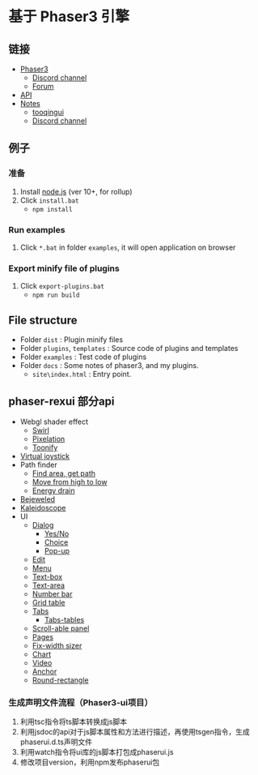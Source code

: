 # 基于 Phaser3 引擎

## 链接

- [Phaser3](https://github.com/photonstorm/phaser)
    - [Discord channel](https://discord.gg/phaser)
    - [Forum](https://phaser.discourse.group/)
- [API](https://photonstorm.github.io/phaser3-docs/index.html)
- [Notes](https://Tooqingrainbow.github.io/phaser3-Tooqing-notes/docs/site/index.html)
    - [tooqingui](https://Tooqingrainbow.github.io/phaser3-Tooqing-notes/docs/site/ui-overview/)
    - [Discord channel](https://discord.gg/kWkuFZK)

## 例子

### 准备

1. Install [node.js](https://nodejs.org/en/) (ver 10+, for rollup)
2. Click `install.bat`
    - `npm install`

### Run examples

1. Click `*.bat` in folder `examples`, it will open application on browser

### Export minify file of plugins

1. Click `export-plugins.bat`
    - `npm run build`

## File structure

- Folder `dist` : Plugin minify files
- Folder `plugins`, `templates` : Source code of plugins and templates
- Folder `examples` : Test code of plugins
- Folder `docs` : Some notes of phaser3, and my plugins.
    - `site\index.html` : Entry point.

## phaser-rexui 部分api

- Webgl shader effect
    - [Swirl](https://codepen.io/rexuirainbow/full/RBXQBo)
    - [Pixelation](https://codepen.io/rexuirainbow/full/MqgmgE)
    - [Toonify](https://codepen.io/rexuirainbow/full/ErWNXa)
- [Virtual joystick](https://codepen.io/rexuirainbow/full/oyqvQY)
- Path finder
    - [Find area, get path](https://codepen.io/Tooqingrainbow/full/qvJwjJ)
    - [Move from high to low](https://codepen.io/Tooqingrainbow/full/NJOmQg)
    - [Energy drain](https://codepen.io/Tooqingrainbow/pen/vMjNNm)
- [Bejeweled](https://codepen.io/Tooqingrainbow/full/wEVYoY)
- [Kaleidoscope](https://codepen.io/Tooqingrainbow/full/RdzvVj)
- UI
    - [Dialog](https://codepen.io/Tooqingrainbow/pen/oQjMWE)
        - [Yes/No](https://codepen.io/Tooqingrainbow/pen/MPZWZG)
        - [Choice](https://codepen.io/Tooqingrainbow/pen/ePoRVz)
        - [Pop-up](https://codepen.io/Tooqingrainbow/pen/NEpjmP)
    - [Edit](https://codepen.io/Tooqingrainbow/pen/YbvwBw)
    - [Menu](https://codepen.io/Tooqingrainbow/pen/PxOEBr)
    - [Text-box](https://codepen.io/Tooqingrainbow/pen/MzGoJv)
    - [Text-area](https://codepen.io/Tooqingrainbow/pen/JzBZzy)
    - [Number bar](https://codepen.io/Tooqingrainbow/pen/qLZPXr)
    - [Grid table](https://codepen.io/Tooqingrainbow/pen/XyJbWX)
    - [Tabs](https://codepen.io/Tooqingrainbow/pen/qJeVza)
        - [Tabs-tables](https://codepen.io/Tooqingrainbow/pen/BGKvXK)
    - [Scroll-able panel](https://codepen.io/Tooqingrainbow/pen/YMyBom)
    - [Pages](https://codepen.io/Tooqingrainbow/pen/vPWzBa)
    - [Fix-width sizer](https://codepen.io/Tooqingrainbow/pen/WPJPdK)
    - [Chart](https://codepen.io/Tooqingrainbow/pen/qwVBNy)
    - [Video](https://codepen.io/Tooqingrainbow/pen/Gazmyz)
    - [Anchor](https://codepen.io/Tooqingrainbow/pen/jJqXxB)
    - [Round-rectangle](https://codepen.io/Tooqingrainbow/pen/ZqqJjG)
    
### 生成声明文件流程（Phaser3-ui项目）
1. 利用tsc指令将ts脚本转换成js脚本
2. 利用jsdoc的api对于js脚本属性和方法进行描述，再使用tsgen指令，生成phaserui.d.ts声明文件
3. 利用watch指令将ui库的js脚本打包成phaserui.js
4. 修改项目version，利用npm发布phaserui包
